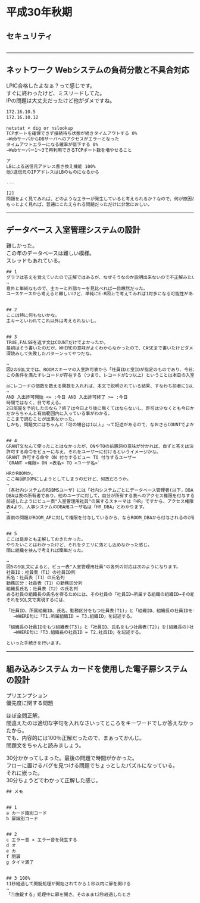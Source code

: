 # 平成30年秋期

## セキュリティ

``` txt : 回答
```

---

## ネットワーク Webシステムの負荷分散と不具合対応

LPIC合格したよなぁ？って感じです。  
すぐに終わったけど、ミスリードしてた。  
IPの問題は大丈夫だったけど他がダメですね。  

``` txt : 18分 4/7
172.16.10.5
172.16.10.12

netstat × dig or nslookup
TCPポートを確保できず接続待ち状態が続きタイムアウトする 0%
→WebサーバからDBサーバへのアクセスがエラーとなった
タイムアウトエラーになる確率が低下する 0%
→Webサーバー1～3で再利用できるTCPポート数を増やせること

ア
LBによる送信元アドレス書き換え機能 100%
他)送信元のIPアドレスはLBのものになるから

---

[2]
問題をよく見てみれば、どのようなエラーが発生していると考えられるか？なので、何が原因か？と答えるのは全然違うように思われる。
もっとよく見れば、普通にこたえられる問題だっただけに非常におしい。

```

---

## データベース 入室管理システムの設計

難しかった。  
この年のデータベースは難しい模様。  
スレッドもあれている。  

``` txt : 30分 7/9
## 1
グラフは答えを覚えていたので正解ではあるが、なぜそうなのか説明出来ないので不正解みたいなものだろう。
→
意外と単純なもので、主キーと外部キーを見比べれば一目瞭然だった。
ユースケースから考えると難しいけど、単純にE-R図上で考えてみれば1対多になる可能性があるかどうかで判断できるから、素直にそれだけでよかった。


## 2
ここは特に何もないかな。
主キーといわれてこれ以外は考えられないし。


## 3
TRUE,FALSEを返す文はCOUNTだけでよかったか。
最初はそう書いたのだが、WHEREの意味がよくわからなかったので、CASEまで書いたけどダメだった。
深読みして失敗したパターンってやつだな。

→
図2のSQL文では、ROOMスキーマの入室許可表から「社員IDと室IDが指定のものであり、今日が入室許可期間内である」という条件のレコードを抽出します。
この条件を満たすレコードが存在する（つまり、レコードが1つ以上）ということは本日の入室が許可されていて、条件を満たさない（つまり、レコードがない）ということは本日の入室が許可されていないということです。

aにレコードの個数を数える関数を入れれば、本文で説明されている結果、すなわち前者に1以上を後者に0を返すことができます。したがって、aには「COUNT(*)」が当てはまります。
→
AND 入出許可開始 <= :今日 AND 入出許可終了 >= :今日
時間ではなく、日で考える。
2日部屋を予約したのなら？終了は今日より後に無くてはならないし、許可は少なくとも今日からでないといけない。
だからちゃんと有効範囲内に入っている事がわかる。
ここまで読むことが出来なかった。
しかも、問題文にはちゃんと「可の場合は1以上」って記述があるので、なおさらCOUNTでよかった。


## 4
GRANT文なんて使ったことはなかったが、ONやTOの前置詞の意味が分かれば、自ずと答えは決まってくる。
許可する命令をビューに与え、それをユーザーに付けるというイメージかな。
GRANT 許可する命令 ON 付与するビュー TO 付与するユーザー
`GRANT <権限> ON <表名> TO <ユーザ名>`  

HRかROOMか。
ここ毎回ROOMにしようとしてしまうのだけど、何故だろうか。
→
〔各社内システムのRDBMSユーザ〕には「社内システムごとにデータベース管理者(以下，DBAという)が存在する。
DBAは表の所有者であり，他のユーザに対して，自分が所有する表へのアクセス権限を付与することができる。」とあります。
前述したようにビュー表"入室管理用社員"の属するスキーマは「HR」ですから、アクセス権限の付与は人事システムのDBA用ユーザが実行します。
表4より、人事システムのDBA用ユーザ名は「HR_DBA」とわかります。
→
直前の問題がROOM_APに対して権限を付与しているから、ならROOM_DBAから付与されるのが筋だよなって勘違いしてしまうからだろうか。


## 5
ここは是非とも正解しておきたかった。
やりたいことはわかったけど、それをクエリに落とし込めなかった感じ。
間に組織を挟んで考えれば簡単だった。

→
図5のSQL文によると、ビュー表"入室管理用社員"の各列の対応は次のようになります。
社員ID：社員表（T1）の社員ID列
氏名：社員表（T1）の氏名列
勤務区分：社員表（T1）の勤務区分列
組織長氏名：社員表（T2）の氏名列
ある社員の組織長の氏名を得るためには、その社員の「社員ID→所属する組織の組織ID→その組織の組織長の社員ID→組織長の氏名」の順に参照すればよいと考えられます。
それをSQL文で実現するには、

「社員ID、所属組織ID、氏名、勤務区分をもつ社員表(T1)」と「組織ID、組織長の社員IDをもつ組織表(T3)」を(所属)組織IDで結合する。
　 →WHERE句に「T1.所属組織ID = T3.組織ID」を記述する。

「組織長の社員IDをもつ組織表(T3)」と「社員ID、氏名をもつ社員表(T2)」を(組織長の)社員IDで結合する。
　 →WHERE句に「T3.組織長の社員ID = T2.社員ID」を記述する。

といった手続きを行います。
```

---

## 組み込みシステム カードを使用した電子扉システムの設計

プリエンプション  
優先度に関する問題  

ほぼ全問正解。  
間違えたのは適切な字句を入れなさいってところをキーワードでしか答えなかったから。  
でも、内容的には100％正解だったので、まぁってかんじ。  
問題文をちゃんと読みましょう。  

30分かかってしまった。最後の問題で時間がかかった。  
フローに置けるバグを見つける問題でちょっとしたパズルになっている。  
それに嵌った。  
30分ちょうどでわかって正解した感じ。  

``` txt : 回答 30分 7/8
## メモ


## 1
a カード識別コード
b 扉識別コード


## 2
c エラー音 × エラー音を発生する
d オ
e カ
f 閉扉
g タイマ満了


## 3 100%
t1秒経過して開錠処理が開始されてから１秒以内に扉を開ける
→
「①施錠する」処理中に扉を開き、そのままt2秒経過したとき
```
